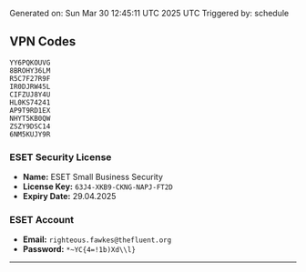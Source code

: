 Generated on: Sun Mar 30 12:45:11 UTC 2025 UTC
Triggered by: schedule

## VPN Codes

```
YY6PQKOUVG
8BROHY36LM
R5C7F27R9F
IR0DJRW45L
CIFZUJ8Y4U
HL0KS74241
AP9T9RD1EX
NHYT5KB0QW
ZSZY9DSC14
6NM5KUJY9R
```

### ESET Security License
- **Name:** ESET Small Business Security
- **License Key:** `63J4-XKB9-CKNG-NAPJ-FT2D`
- **Expiry Date:** 29.04.2025

### ESET Account
- **Email:** `righteous.fawkes@thefluent.org`
- **Password:** `*~YC{4=!1b)Xd\\l}`

---

